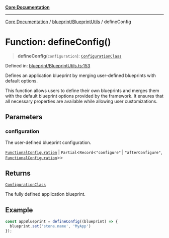 [**Core Documentation**](../../../README.md)

***

[Core Documentation](../../../README.md) / [blueprint/BlueprintUtils](../README.md) / defineConfig

# Function: defineConfig()

> **defineConfig**(`configuration`): [`ConfigurationClass`](../../../declarations/type-aliases/ConfigurationClass.md)

Defined in: [blueprint/BlueprintUtils.ts:153](https://github.com/stonemjs/core/blob/65c9e07f9d264b07f6e4091fcc29046b5ca8ea45/src/blueprint/BlueprintUtils.ts#L153)

Defines an application blueprint by merging user-defined blueprints with default options.

This function allows users to define their own blueprints and merges them with
the default blueprint options provided by the framework.
It ensures that all necessary properties are available while allowing user customizations.

## Parameters

### configuration

The user-defined blueprint configuration.

[`FunctionalConfiguration`](../../../declarations/type-aliases/FunctionalConfiguration.md) | `Partial`\<`Record`\<`"configure"` \| `"afterConfigure"`, [`FunctionalConfiguration`](../../../declarations/type-aliases/FunctionalConfiguration.md)\>\>

## Returns

[`ConfigurationClass`](../../../declarations/type-aliases/ConfigurationClass.md)

The fully defined application blueprint.

## Example

```typescript
const appBlueprint = defineConfig((blueprint) => {
  blueprint.set('stone.name', 'MyApp')
});
```
